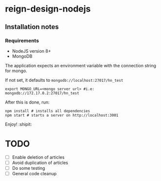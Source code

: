 # reign-design-nodejs

## Installation notes

### Requirements
- NodeJS version 8+
- MongoDB

The application expects an environment variable with the connection string for mongo.

If not set, it defaults to `mongodb://localhost:27017/hn_test`
```shell
export MONGO_URL=<mongo server url> #i.e: mongodb://172.17.0.2:27017/hn_test
```

After this is done, run:
```shell
npm install # installs all dependencies
npm start # starts a server on http://localhost:3001
```

Enjoy! :shipit:

# TODO

  - [ ] Enable deletion of articles
  - [ ] Avoid duplication of articles
  - [ ] Do some testing
  - [ ] General code cleanup
